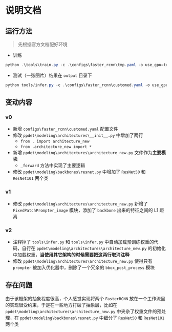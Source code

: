 # 说明文档

## 运行方法

> 先根据官方文档配好环境

- 训练

```powershell
python .\tools\train.py -c .\configs\faster_rcnn\tmp.yaml -o use_gpu=true 
```

- 测试（一张图片）结果在 `output` 目录下

```powershell
python tools/infer.py -c .\configs\faster_rcnn\customed.yaml -o use_gpu=true --infer_img=demo/hrnet_demo.jpg
```

## 变动内容

### v0

- 新增 `configs\faster_rcnn\customed.yaml` 配置文件
- 修改 `ppdet\modeling\architectures\__init__.py` 中增加了两行
  - `from . import architecture_new`
  - `from .architecture_new import *`
- 新增 `ppdet\modeling\architectures\architecture_new.py` 文件作为**主要模块**
  - `_forward` 方法中实现了主要逻辑
- 修改 `ppdet\modeling\backbones\resnet.py` 中增加了 `ResNet50` 和 `ResNet101` 两个类

### v1

- 修改 `ppdet\modeling\architectures\architecture_new.py` 新增了 `FixedPatchPrompter_image` 模块，添加了 `backbone` 出来的特征之间的 L1 距离

### v2

- 注释掉了 `tools\infer.py` 和 `tools\infer.py` 中自动加载预训练权重的代码，自行在 `ppdet\modeling\architectures\architecture_new.py` 的初始化中加载权重，**当使用其它架构的时候需要把这两行取消注释**
- 修改 `ppdet\modeling\architectures\architecture_new.py` 使得只有 `prompter` 被加入优化器中，删除了一个冗余的 `bbox_post_process` 模块

## 存在问题

由于该框架的抽象程度很高，个人感觉实现将两个 `FasterRCNN` 放在一个工作流里的实现很受约束，于是在一些地方打破了抽象层，比如在 `ppdet\modeling\architectures\architecture_new.py` 中夹杂了权重文件的预处理，在 `ppdet\modeling\backbones\resnet.py` 中细分了 `ResNet50` 和 `ResNet101` 两个类
